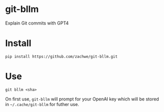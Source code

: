 # git-bllm

Explain Git commits with GPT4

# Install

`pip install https://github.com/zachwe/git-bllm.git`

# Use

`git bllm <sha>`

On first use, `git-bllm` will prompt for your OpenAI key which will be stored in `~/.cache/git-bllm` for futher use.
